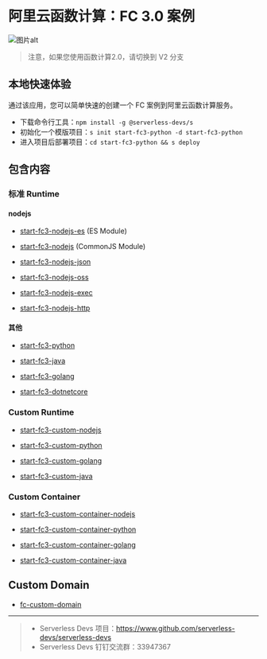 # 阿里云函数计算：FC 3.0 案例

![图片alt](https://serverless-article-picture.oss-cn-hangzhou.aliyuncs.com/1638188206727_20211129121647053051.png)

> 注意，如果您使用函数计算2.0，请切换到 V2 分支

## 本地快速体验

通过该应用，您可以简单快速的创建一个 FC 案例到阿里云函数计算服务。

- 下载命令行工具：`npm install -g @serverless-devs/s`
- 初始化一个模版项目：`s init start-fc3-python -d start-fc3-python`
- 进入项目后部署项目：`cd start-fc3-python && s deploy`

## 包含内容

### 标准 Runtime

#### nodejs

- [start-fc3-nodejs-es](./fc-node/hello-world-es/src) (ES Module)

- [start-fc3-nodejs](./fc-node/hello-world/src) (CommonJS Module)

- [start-fc3-nodejs-json](./fc-node/json-event/src)

- [start-fc3-nodejs-oss](./fc-node/oss-event/src)

- [start-fc3-nodejs-exec](./fc-node/exec-command/src)

- [start-fc3-nodejs-http](./fc-node/simple-http/src)

#### 其他

- [start-fc3-python](./fc-python/src)

- [start-fc3-java](./fc-java/src)

- [start-fc3-golang](./fc-golang/src)

- [start-fc3-dotnetcore](./fc-dotnetcore/src)

### Custom Runtime

- [start-fc3-custom-nodejs](./custom/nodejs/src)

- [start-fc3-custom-python](./custom/python/src)

- [start-fc3-custom-golang](./custom/golang/src)

- [start-fc3-custom-java](./custom/java/src)

### Custom Container

- [start-fc3-custom-container-nodejs](./custom-container/nodejs/src)

- [start-fc3-custom-container-python](./custom-container/python/src)

- [start-fc3-custom-container-golang](./custom-container/golang/src)

- [start-fc3-custom-container-java](./custom-container/java/src)

## Custom Domain

- [fc-custom-domain](./fc-custom-domain/src)


---
> - Serverless Devs 项目：https://www.github.com/serverless-devs/serverless-devs
> - Serverless Devs 钉钉交流群：33947367